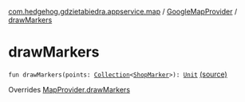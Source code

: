 [com.hedgehog.gdzietabiedra.appservice.map](../index.md) / [GoogleMapProvider](index.md) / [drawMarkers](./draw-markers.md)

# drawMarkers

`fun drawMarkers(points: `[`Collection`](https://kotlinlang.org/api/latest/jvm/stdlib/kotlin.collections/-collection/index.html)`<`[`ShopMarker`](../-shop-marker/index.md)`>): `[`Unit`](https://kotlinlang.org/api/latest/jvm/stdlib/kotlin/-unit/index.html) [(source)](https://github.com/asvid/GdzieTaBiedra/tree/master/app/src/main/java/com/hedgehog/gdzietabiedra/appservice/map/GoogleMapProvider.kt#L64)

Overrides [MapProvider.drawMarkers](../-map-provider/draw-markers.md)

